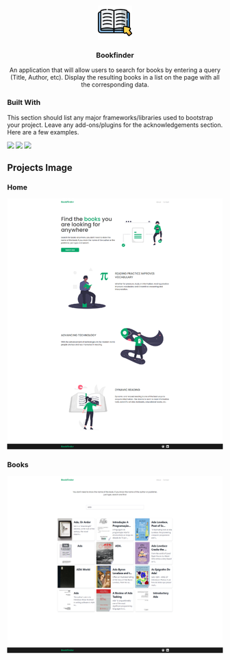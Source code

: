 <br />
<div align="center">
  <a href="https://github.com/othneildrew/Best-README-Template">
    <img src="src/assets/project-logo.png" alt="Logo" width="80" height="80">
  </a>

  <h3 align="center">Bookfinder</h3>

  <p align="center">
   An application that will allow users to search for books by entering a query (Title, Author, etc). Display the resulting books in a list on the page with all the corresponding data.
    <br />
  </p>
</div>

### Built With

This section should list any major frameworks/libraries used to bootstrap your project. Leave any add-ons/plugins for the acknowledgements section. Here are a few examples.

 <div>
      <a href="https://www.instagram.com/alysson_1013/" target="_blank"><img src="https://img.shields.io/badge/Tailwind_CSS-38B2AC?style=for-the-badge&logo=tailwind-css&logoColor=white" target="_blank"></a>
      <a href="https://www.linkedin.com/in/alysson-eduardo-a358911a4/" target="_blank"><img src="https://img.shields.io/badge/Vue.js-35495E?style=for-the-badge&logo=vue.js&logoColor=4FC08D" target="_blank"></a>
   <a href="https://www.linkedin.com/in/alysson-eduardo-a358911a4/" target="_blank"><img src="https://img.shields.io/badge/Vercel-000000?style=for-the-badge&logo=vercel&logoColor=white" target="_blank"></a>
 <div>
   
##
## Projects Image
### Home
![](src/assets/Home.png)
### Books
![](src/assets/Books.png)
